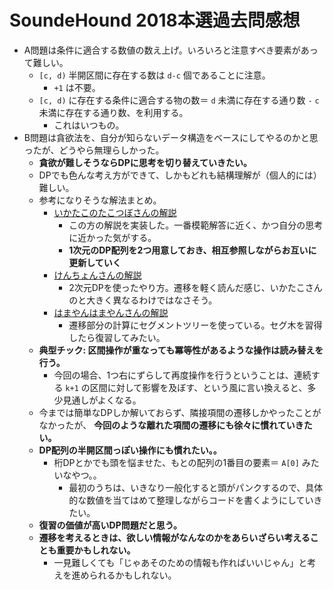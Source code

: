 # SoundeHound 2018本選過去問感想

- A問題は条件に適合する数値の数え上げ。いろいろと注意すべき要素があって難しい。
  - `[c, d)` 半開区間に存在する数は `d-c` 個であることに注意。
    - `+1` は不要。
  - `[c, d)` に存在する条件に適合する物の数＝ `d` 未満に存在する通り数 `-` `c` 未満に存在する通り数、を利用する。
    - これはいつもの。
- B問題は貪欲法を、自分が知らないデータ構造をベースにしてやるのかと思ったが、どうやら無理らしかった。
  - **貪欲が難しそうならDPに思考を切り替えていきたい。**
  - DPでも色んな考え方ができて、しかもどれも結構理解が（個人的には）難しい。
  - 参考になりそうな解法まとめ。
    - [いかたこのたこつぼさんの解説](https://ikatakos.com/pot/programming_algorithm/contest_history/atcoder/2018/0728_soundhound2018-summer-final)
      - この方の解説を実装した。一番模範解答に近く、かつ自分の思考に近かった気がする。
      - **1次元のDP配列を2つ用意しておき、相互参照しながらお互いに更新していく**
    - [けんちょんさんの解説](http://drken1215.hatenablog.com/entry/2018/07/29/133800)
      - 2次元DPを使ったやり方。遷移を軽く読んだ感じ、いかたこさんのと大きく異なるわけではなさそう。
    - [はまやんはまやんさんの解説](https://www.hamayanhamayan.com/entry/2018/07/28/215201)
      - 遷移部分の計算にセグメントツリーを使っている。セグ木を習得したら復習してみたい。
  - **典型チック: 区間操作が重なっても冪等性があるような操作は読み替えを行う。**
    - 今回の場合、1つ右にずらして再度操作を行うということは、連続する `k+1` の区間に対して影響を及ぼす、という風に言い換えると、多少見通しがよくなる。
  - 今までは簡単なDPしか解いておらず、隣接項間の遷移しかやったことがなかったが、 **今回のような離れた項間の遷移にも徐々に慣れていきたい。**
  - **DP配列の半開区間っぽい操作にも慣れたい。。**
    - 桁DPとかでも頭を悩ませた、もとの配列の1番目の要素＝ `A[0]` みたいなやつ。。
      - 最初のうちは、いきなり一般化すると頭がパンクするので、具体的な数値を当てはめて整理しながらコードを書くようにしていきたい。
  - **復習の価値が高いDP問題だと思う。**
  - **遷移を考えるときは、欲しい情報がなんなのかをあらいざらい考えることも重要かもしれない。**
    - 一見難しくても「じゃあそのための情報も作ればいいじゃん」と考えを進められるかもしれない。
